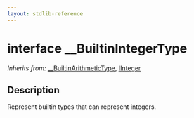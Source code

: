 ```yaml
---
layout: stdlib-reference
---
```


# interface \_\_BuiltinIntegerType

*Inherits from:* [\_\_BuiltinArithmeticType](/stdlib-reference/interfaces/0_builtinarithmetictype-029j/index), [IInteger](/stdlib-reference/interfaces/iinteger-01/index)

## Description

Represent builtin types that can represent integers.


